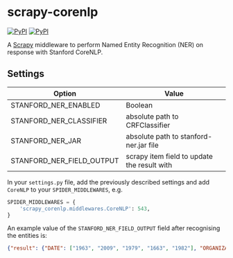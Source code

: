 # scrapy-corenlp

[![PyPI](https://img.shields.io/pypi/v/scrapy-corenlp.svg?style=flat-square)]()
[![PyPI](https://img.shields.io/pypi/pyversions/scrapy-corenlp.svg?style=flat-square)]()

A [Scrapy][scrapy] middleware to perform Named Entity Recognition (NER) on response with Stanford CoreNLP.

## Settings

| Option                    | Value                                       |
|---------------------------|---------------------------------------------|
| STANFORD_NER_ENABLED      | Boolean                                     |
| STANFORD_NER_CLASSIFIER   | absolute path to CRFClassifier              |
| STANFORD_NER_JAR          | absolute path to stanford-ner.jar file      |
| STANFORD_NER_FIELD_OUTPUT | scrapy item field to update the result with |

In your `settings.py` file, add the previously described settings and add `CoreNLP` to your `SPIDER_MIDDLEWARES`, e.g.

```python
SPIDER_MIDDLEWARES = {
    'scrapy_corenlp.middlewares.CoreNLP': 543,
}
```

An example value of the `STANFORD_NER_FIELD_OUTPUT` field after recognising the entities is:

```json
{"result": {"DATE": ["1963", "2009", "1979", "1663", "1982"], "ORGANIZATION": ["Royal Society", "US National Academy of Science", "University of California", "Home Home About Stephen The Computer Stephen", "the University of Cambridge", "Sally Tsui Wong-Avery Director of Research", "Theoretical Physics", "Leiden University", "Baby Universe", "Department of Applied Mathematics", "Cambridge Lectures Publications Books Images Films", "Briefer History of Time", "ESA", "NASA", "Brief History of Time", "CBE", "Caius College", "The Universe"], "PERSON": ["P. Oesch", "Einstein", "D. Magee", "Stephen Hawking", "George", "Annie", "Isaac Newton", "G. Illingworth", "Dennis Stanton Avery", "R. Bouwens"], "LOCATION": ["London", "Santa Cruz", "Einstein", "Cambridge", "Gonville"]}}
```

[scrapy]: https://scrapy.org/
